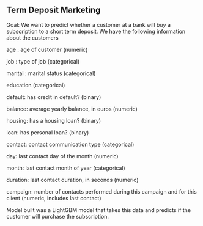 ## Term Deposit Marketing

Goal: We want to predict whether a customer at a bank will buy a subscription to a short term deposit. We have the following information about the customers

age : age of customer (numeric)

job : type of job (categorical)

marital : marital status (categorical)

education (categorical)

default: has credit in default? (binary)

balance: average yearly balance, in euros (numeric)

housing: has a housing loan? (binary)

loan: has personal loan? (binary)

contact: contact communication type (categorical)

day: last contact day of the month (numeric)

month: last contact month of year (categorical)

duration: last contact duration, in seconds (numeric)

campaign: number of contacts performed during this campaign and for this client (numeric, includes last contact)


Model built was a LightGBM model that takes this data and predicts if the customer will purchase the subscription.
